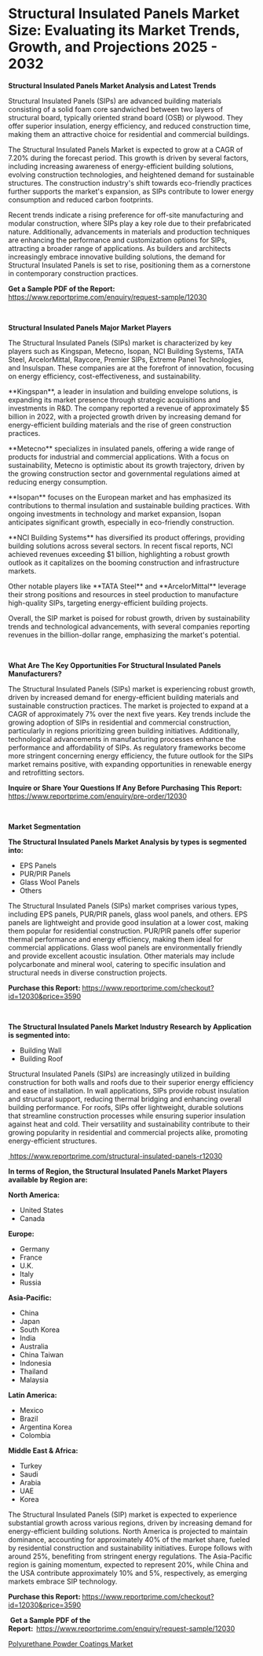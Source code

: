<p><h1>Structural Insulated Panels Market Size: Evaluating its Market Trends, Growth, and Projections 2025 - 2032</h1></p><p><strong>Structural Insulated Panels Market Analysis and Latest Trends</strong></p>
<p><p>Structural Insulated Panels (SIPs) are advanced building materials consisting of a solid foam core sandwiched between two layers of structural board, typically oriented strand board (OSB) or plywood. They offer superior insulation, energy efficiency, and reduced construction time, making them an attractive choice for residential and commercial buildings.</p><p>The Structural Insulated Panels Market is expected to grow at a CAGR of 7.20% during the forecast period. This growth is driven by several factors, including increasing awareness of energy-efficient building solutions, evolving construction technologies, and heightened demand for sustainable structures. The construction industry's shift towards eco-friendly practices further supports the market's expansion, as SIPs contribute to lower energy consumption and reduced carbon footprints.</p><p>Recent trends indicate a rising preference for off-site manufacturing and modular construction, where SIPs play a key role due to their prefabricated nature. Additionally, advancements in materials and production techniques are enhancing the performance and customization options for SIPs, attracting a broader range of applications. As builders and architects increasingly embrace innovative building solutions, the demand for Structural Insulated Panels is set to rise, positioning them as a cornerstone in contemporary construction practices.</p></p>
<p><strong>Get a Sample PDF of the Report:&nbsp;</strong> <a href="https://www.reportprime.com/enquiry/request-sample/12030?utm_campaign=2819&utm_medium=2&utm_source=Github&utm_content=ia&utm_term=17032025&utm_id=structural-insulated-panels">https://www.reportprime.com/enquiry/request-sample/12030</a></p>
<p>&nbsp;</p>
<p><strong>Structural Insulated Panels Major Market Players</strong></p>
<p><p>The Structural Insulated Panels (SIPs) market is characterized by key players such as Kingspan, Metecno, Isopan, NCI Building Systems, TATA Steel, ArcelorMittal, Raycore, Premier SIPs, Extreme Panel Technologies, and Insulspan. These companies are at the forefront of innovation, focusing on energy efficiency, cost-effectiveness, and sustainability.</p><p>**Kingspan**, a leader in insulation and building envelope solutions, is expanding its market presence through strategic acquisitions and investments in R&D. The company reported a revenue of approximately $5 billion in 2022, with a projected growth driven by increasing demand for energy-efficient building materials and the rise of green construction practices.</p><p>**Metecno** specializes in insulated panels, offering a wide range of products for industrial and commercial applications. With a focus on sustainability, Metecno is optimistic about its growth trajectory, driven by the growing construction sector and governmental regulations aimed at reducing energy consumption.</p><p>**Isopan** focuses on the European market and has emphasized its contributions to thermal insulation and sustainable building practices. With ongoing investments in technology and market expansion, Isopan anticipates significant growth, especially in eco-friendly construction.</p><p>**NCI Building Systems** has diversified its product offerings, providing building solutions across several sectors. In recent fiscal reports, NCI achieved revenues exceeding $1 billion, highlighting a robust growth outlook as it capitalizes on the booming construction and infrastructure markets.</p><p>Other notable players like **TATA Steel** and **ArcelorMittal** leverage their strong positions and resources in steel production to manufacture high-quality SIPs, targeting energy-efficient building projects. </p><p>Overall, the SIP market is poised for robust growth, driven by sustainability trends and technological advancements, with several companies reporting revenues in the billion-dollar range, emphasizing the market's potential.</p></p>
<p>&nbsp;</p>
<p><strong>What Are The Key Opportunities For Structural Insulated Panels Manufacturers?</strong></p>
<p><p>The Structural Insulated Panels (SIPs) market is experiencing robust growth, driven by increased demand for energy-efficient building materials and sustainable construction practices. The market is projected to expand at a CAGR of approximately 7% over the next five years. Key trends include the growing adoption of SIPs in residential and commercial construction, particularly in regions prioritizing green building initiatives. Additionally, technological advancements in manufacturing processes enhance the performance and affordability of SIPs. As regulatory frameworks become more stringent concerning energy efficiency, the future outlook for the SIPs market remains positive, with expanding opportunities in renewable energy and retrofitting sectors.</p></p>
<p><strong>Inquire or Share Your Questions If Any Before Purchasing This Report:</strong> <a href="https://www.reportprime.com/enquiry/pre-order/12030?utm_campaign=2819&utm_medium=2&utm_source=Github&utm_content=ia&utm_term=17032025&utm_id=structural-insulated-panels">https://www.reportprime.com/enquiry/pre-order/12030</a></p>
<p>&nbsp;</p>
<p><strong>Market Segmentation</strong></p>
<p><strong>The Structural Insulated Panels Market Analysis by types is segmented into:</strong></p>
<p><ul><li>EPS Panels</li><li>PUR/PIR Panels</li><li>Glass Wool Panels</li><li>Others</li></ul></p>
<p><p>The Structural Insulated Panels (SIPs) market comprises various types, including EPS panels, PUR/PIR panels, glass wool panels, and others. EPS panels are lightweight and provide good insulation at a lower cost, making them popular for residential construction. PUR/PIR panels offer superior thermal performance and energy efficiency, making them ideal for commercial applications. Glass wool panels are environmentally friendly and provide excellent acoustic insulation. Other materials may include polycarbonate and mineral wool, catering to specific insulation and structural needs in diverse construction projects.</p></p>
<p><strong>Purchase this Report:&nbsp;</strong><a href="https://www.reportprime.com/checkout?id=12030&price=3590&utm_campaign=2819&utm_medium=2&utm_source=Github&utm_content=ia&utm_term=17032025&utm_id=structural-insulated-panels">https://www.reportprime.com/checkout?id=12030&price=3590</a></p>
<p>&nbsp;</p>
<p><strong>The Structural Insulated Panels Market Industry Research by Application is segmented into:</strong></p>
<p><ul><li>Building Wall</li><li>Building Roof</li></ul></p>
<p><p>Structural Insulated Panels (SIPs) are increasingly utilized in building construction for both walls and roofs due to their superior energy efficiency and ease of installation. In wall applications, SIPs provide robust insulation and structural support, reducing thermal bridging and enhancing overall building performance. For roofs, SIPs offer lightweight, durable solutions that streamline construction processes while ensuring superior insulation against heat and cold. Their versatility and sustainability contribute to their growing popularity in residential and commercial projects alike, promoting energy-efficient structures.</p></p>
<p><a href="https://www.reportprime.com/structural-insulated-panels-r12030?utm_campaign=2819&utm_medium=2&utm_source=Github&utm_content=ia&utm_term=17032025&utm_id=structural-insulated-panels">&nbsp;https://www.reportprime.com/structural-insulated-panels-r12030</a></p>
<p><strong>In terms of Region, the Structural Insulated Panels Market Players available by Region are:</strong></p>
<p>
    <p> <strong> North America: </strong>
        <ul>
            <li>United States</li>
            <li>Canada</li>
        </ul>
        </p> 
    <p> <strong> Europe: </strong>
        <ul>
            <li>Germany</li>
            <li>France</li>
            <li>U.K.</li>
            <li>Italy</li>
            <li>Russia</li>
        </ul>
        </p> 
    <p> <strong> Asia-Pacific: </strong>
        <ul>
            <li>China</li>
            <li>Japan</li>
            <li>South Korea</li>
            <li>India</li>
            <li>Australia</li>
            <li>China Taiwan</li>
            <li>Indonesia</li>
            <li>Thailand</li>
            <li>Malaysia</li>
        </ul>
        </p> 
    <p> <strong> Latin America: </strong>
        <ul>
            <li>Mexico</li>
            <li>Brazil</li>
            <li>Argentina Korea</li>
            <li>Colombia</li>
        </ul>
        </p> 
    <p> <strong> Middle East & Africa: </strong>
        <ul>
            <li>Turkey</li>
            <li>Saudi</li>
            <li>Arabia</li>
            <li>UAE</li>
            <li>Korea</li>
        </ul>
    </p>
    </p>
<p><p>The Structural Insulated Panels (SIP) market is expected to experience substantial growth across various regions, driven by increasing demand for energy-efficient building solutions. North America is projected to maintain dominance, accounting for approximately 40% of the market share, fueled by residential construction and sustainability initiatives. Europe follows with around 25%, benefiting from stringent energy regulations. The Asia-Pacific region is gaining momentum, expected to represent 20%, while China and the USA contribute approximately 10% and 5%, respectively, as emerging markets embrace SIP technology.</p></p>
<p><strong>Purchase this Report: </strong><a href="https://www.reportprime.com/checkout?id=12030&price=3590&utm_campaign=2819&utm_medium=2&utm_source=Github&utm_content=ia&utm_term=17032025&utm_id=structural-insulated-panels">https://www.reportprime.com/checkout?id=12030&price=3590</a></p>
<p>&nbsp;<strong>Get a Sample PDF of the Report:&nbsp;&nbsp;</strong><a href="https://www.reportprime.com/enquiry/request-sample/12030?utm_campaign=2819&utm_medium=2&utm_source=Github&utm_content=ia&utm_term=17032025&utm_id=structural-insulated-panels">https://www.reportprime.com/enquiry/request-sample/12030</a></p>
<p><strong></strong></p>
<p><p><a href="https://github.com/abantolemox08/Market-Research-Report-List-1/blob/main/polyurethane-powder-coatings-market.md?utm_campaign=2819&utm_medium=2&utm_source=Github&utm_content=ia&utm_term=17032025&utm_id=structural-insulated-panels">Polyurethane Powder Coatings Market</a></p></p>